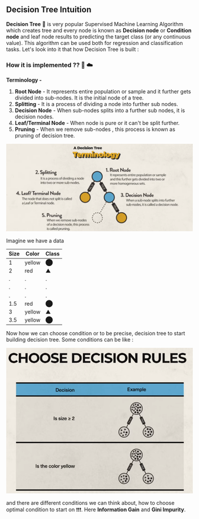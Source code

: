## Decision Tree Intuition

**Decision Tree** 🌳 is very popular Supervised Machine Learning Algorithm which creates tree and every node is known as **Decision node** or **Condition node** and leaf node results to predicting the target class (or any continuous value). This algorithm can be used both for regression and classification tasks. Let's look into it that how Decision Tree is built :

### How it is implemented ?? 🤔 ☁️

**Terminology -**
1. **Root Node** - It represents entire population or sample and it further gets divided into sub-nodes. It is the initial node of a tree.
2. **Splitting** - It is a process of dividing a node into further sub nodes.
3. **Decision Node** - When sub-nodes splits into a further sub nodes, it is decision nodes.
4. **Leaf/Terminal Node** - When node is pure or it can't be split further.
5. **Pruning** - When we remove sub-nodes , this process is known as pruning of decision tree.

<img src="https://github.com/Hg03/Story-Of-ML/blob/main/assets/terminologies.png">

Imagine we have a data

|Size|Color|Class|
|----|-----|-----|
|1|yellow|⬤|
|2|red|▲|
|.|.|.|
|.|.|.|
|.|.|.|
|1.5|red|⬤|
|3|yellow|▲|
|3.5|yellow|⬤|

Now how we can choose condition or to be precise, decision tree to start building decision tree. Some conditions can be like :

<img src="https://github.com/Hg03/Story-Of-ML/blob/main/assets/conditions.png">

and there are different conditions we can think about, how to choose optimal condition to start on ❗❗❗. Here **Information Gain** and **Gini Impurity**.
